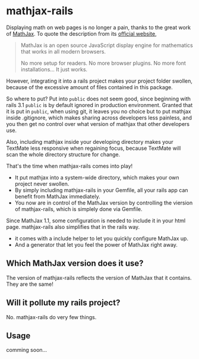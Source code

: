 # mathjax-rails

Displaying math on web pages is no longer a pain, thanks to the great work of [MathJax](https://github.com/mathjax/MathJax). To quote the description from its [official website](http://www.mathjax.org/),

  > MathJax is an open source JavaScript display engine for mathematics that works in all modern browsers.
  > 
  > No more setup for readers. No more browser plugins. No more font installations… It just works.

However, integrating it into a rails project makes your project folder swollen, because of the excessive amount of files contained in this package. 

So where to put? Put into `public` does not seem good, since beginning with rails 3.1 `public` is by default ignored in production environment. Granted that it is put in `public`, when using git, it leaves you no choice but to put mathjax inside .gitignore, which makes sharing across developers less painless, and you then get no control over what version of mathjax that other developers use.

Also, including mathjax inside your developing directory makes your TextMate less responsive when regaining focus, because TextMate will scan the whole directory structure for change.

That's the time when mathjax-rails comes into play!

  * It put mathjax into a system-wide directory, which makes your own project never swollen.
  * By simply including mathjax-rails in your Gemfile, all your rails app can benefit from MathJax immediately.
  * You now are in control of the MathJax version by controlling the viersion of mathjax-rails, which is simplely done via Gemfile.
  
Since MathJax 1.1, some configuration is needed to include it in your html page. mathjax-rails also simplifies that in the rails way.

  * it comes with a include helper to let you quickly configure MathJax up.
  * And a generator that let you feel the power of MathJax right away.

## Which MathJax version does it use?

The version of mathjax-rails reflects the version of MathJax that it contains. They are the same!

## Will it pollute my rails project?

No. mathjax-rails do very few things.

## Usage

comming soon...